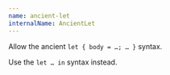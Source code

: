 ```yaml
---
name: ancient-let
internalName: AncientLet
---
```

Allow the ancient `let { body = …; … }` syntax.

Use the `let … in` syntax instead.
